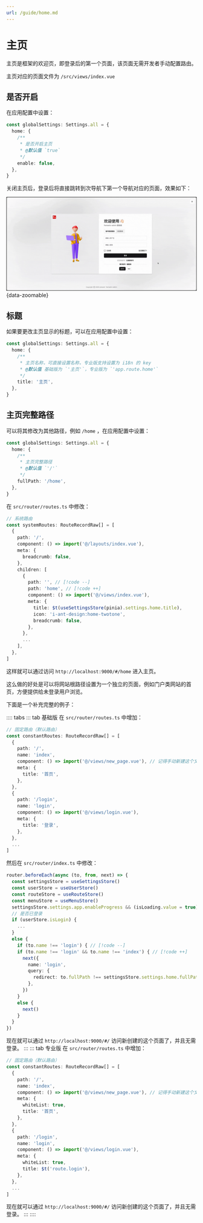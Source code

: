 ```yaml
---
url: /guide/home.md
---
```

# 主页

主页是框架的欢迎页，即登录后的第一个页面，该页面无需开发者手动配置路由。

主页对应的页面文件为 `/src/views/index.vue`

## 是否开启

在应用配置中设置：

```ts {2-8}
const globalSettings: Settings.all = {
  home: {
    /**
     * 是否开启主页
     * @默认值 `true`
     */
    enable: false,
  },
}
```

关闭主页后，登录后将直接跳转到次导航下第一个导航对应的页面，效果如下：

![](/home-disable.gif){data-zoomable}

## 标题

如果要更改主页显示的标题，可以在应用配置中设置：

```ts {2-8}
const globalSettings: Settings.all = {
  home: {
    /**
     * 主页名称，可直接设置名称，专业版支持设置为 i18n 的 key
     * @默认值 基础版为 `'主页'`，专业版为 `'app.route.home'`
     */
    title: '主页',
  },
}
```

## 主页完整路径

可以将其修改为其他路径，例如 `/home` ，在应用配置中设置：

```ts {2-8}
const globalSettings: Settings.all = {
  home: {
    /**
     * 主页完整路径
     * @默认值 `'/'`
     */
    fullPath: '/home',
  },
}
```

在 `src/router/routes.ts` 中修改：

```ts
// 系统路由
const systemRoutes: RouteRecordRaw[] = [
  {
    path: '/',
    component: () => import('@/layouts/index.vue'),
    meta: {
      breadcrumb: false,
    },
    children: [
      {
        path: '', // [!code --]
        path: 'home', // [!code ++]
        component: () => import('@/views/index.vue'),
        meta: {
          title: $t(useSettingsStore(pinia).settings.home.title),
          icon: 'i-ant-design:home-twotone',
          breadcrumb: false,
        },
      },
      ...
    ],
  },
]
```

这样就可以通过访问 `http://localhost:9000/#/home` 进入主页。

这么做的好处是可以将网站根路径设置为一个独立的页面，例如门户类网站的首页，方便提供给未登录用户浏览。

下面是一个补充完整的例子：

:::: tabs
::: tab 基础版
在 `src/router/routes.ts` 中增加：

```ts {3-10}
// 固定路由（默认路由）
const constantRoutes: RouteRecordRaw[] = [
  {
    path: '/',
    name: 'index',
    component: () => import('@/views/new_page.vue'), // 记得手动新建这个文件
    meta: {
      title: '首页',
    },
  },
  {
    path: '/login',
    name: 'login',
    component: () => import('@/views/login.vue'),
    meta: {
      title: '登录',
    },
  },
  ...
]
```

然后在 `src/router/index.ts` 中修改：

```ts
router.beforeEach(async (to, from, next) => {
  const settingsStore = useSettingsStore()
  const userStore = useUserStore()
  const routeStore = useRouteStore()
  const menuStore = useMenuStore()
  settingsStore.settings.app.enableProgress && (isLoading.value = true)
  // 是否已登录
  if (userStore.isLogin) {
    ...
  }
  else {
    if (to.name !== 'login') { // [!code --]
    if (to.name !== 'login' && to.name !== 'index') { // [!code ++]
      next({
        name: 'login',
        query: {
          redirect: to.fullPath !== settingsStore.settings.home.fullPath ? to.fullPath : undefined,
        },
      })
    }
    else {
      next()
    }
  }
})
```

现在就可以通过 `http://localhost:9000/#/` 访问新创建的这个页面了，并且无需登录。
:::
::: tab 专业版
在 `src/router/routes.ts` 中增加：

```ts {3-11}
// 固定路由（默认路由）
const constantRoutes: RouteRecordRaw[] = [
  {
    path: '/',
    name: 'index',
    component: () => import('@/views/new_page.vue'), // 记得手动新建这个文件
    meta: {
      whiteList: true,
      title: '首页',
    },
  },
  {
    path: '/login',
    name: 'login',
    component: () => import('@/views/login.vue'),
    meta: {
      whiteList: true,
      title: $t('route.login'),
    },
  },
  ...
]
```

现在就可以通过 `http://localhost:9000/#/` 访问新创建的这个页面了，并且无需登录。
:::
::::
